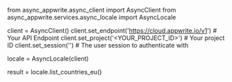 from async_appwrite.async_client import AsyncClient
from async_appwrite.services.async_locale import AsyncLocale


client = AsyncClient()
client.set_endpoint('https://cloud.appwrite.io/v1') # Your API Endpoint
client.set_project('<YOUR_PROJECT_ID>') # Your project ID
client.set_session('') # The user session to authenticate with

locale = AsyncLocale(client)

result = locale.list_countries_eu()
